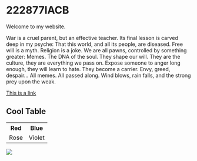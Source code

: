 <html>
<body>
<h1>222877IACB</h1>
<p>Welcome to my website.</p>
<p>War is a cruel parent, but an effective teacher. Its final lesson is carved deep in my psyche: That this world, and all its people, are diseased. Free will is a myth. Religion is a joke. We are all pawns, controlled by something greater: Memes. The DNA of the soul. They shape our will. They are the culture, they are everything we pass on. Expose someone to anger long enough, they will learn to hate. They become a carrier. Envy, greed, despair... All memes. All passed along. Wind blows, rain falls, and the strong prey upon the weak.</p>
<a href="https://taltech.ee/">This is a link</a>
<h2>Cool Table</h2>
<table>
<tr>
<th>Red</th>
<th>Blue</th>
</tr>
<tr>
<td>Rose</td>
<td>Violet</td>
</tr>
</table>
<img src="https://images.app.goo.gl/cLoLHdY6QxAD3mDM9">
</body>
</html>
